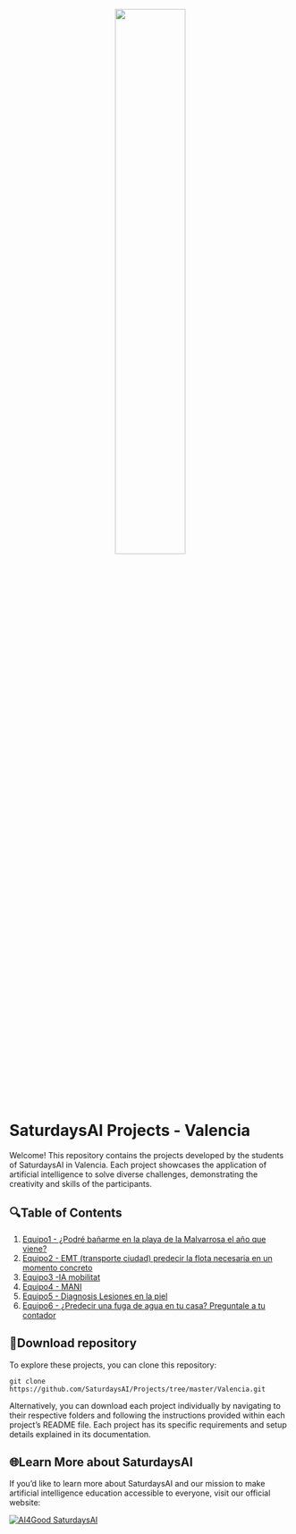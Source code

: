 <p align="center"><img width="50%" src="https://saturdaysai.github.io/saturdaysai/images/logo.png" /></p>

# SaturdaysAI Projects - Valencia

Welcome! This repository contains the projects developed by the students of SaturdaysAI in Valencia. Each project showcases the application of artificial intelligence to solve diverse challenges, demonstrating the creativity and skills of the participants.

## 🔍Table of Contents

1) [Equipo1 - ¿Podré bañarme en la playa de la Malvarrosa el año que viene?](https://github.com/SaturdaysAI/Projects/tree/master/Valencia/Equipo1-¿Podré%20bañarme%20en%20la%20Malvarrosa%20el%20año%20que%20viene_)
2) [Equipo2 - EMT (transporte ciudad) predecir la flota necesaria en un momento concreto](https://github.com/SaturdaysAI/Projects/tree/master/Valencia/Equipo2-%20EMT_%20predecir%20la%20flota%20necesaria%20en%20un%20momento%20concreto)
3) [Equipo3 -IA mobilitat](https://github.com/SaturdaysAI/Projects/tree/master/Valencia/Equipo3-IAmobilitat)
4) [Equipo4 - MANI](https://github.com/SaturdaysAI/Projects/tree/master/Valencia/Equipo4%20-%20MANI)
5) [Equipo5 - Diagnosis Lesiones en la piel](https://github.com/SaturdaysAI/Projects/tree/master/Valencia/Equipo5-DiagnosisLesionesPiel)
6) [Equipo6 - ¿Predecir una fuga de agua en tu casa? Preguntale a tu contador](https://github.com/SaturdaysAI/Projects/tree/master/Valencia/Equipo6-%20¿Predecir%20una%20fuga%20de%20agua%20en%20tu%20casa_%20Preguntale%20a%20tu%20contador)

## 💾Download repository

To explore these projects, you can clone this repository:
```
git clone https://github.com/SaturdaysAI/Projects/tree/master/Valencia.git
```
Alternatively, you can download each project individually by navigating to their respective folders and following the instructions provided within each project’s README file.
Each project has its specific requirements and setup details explained in its documentation.

## 🌐Learn More about SaturdaysAI

If you’d like to learn more about SaturdaysAI and our mission to make artificial intelligence education accessible to everyone, visit our official website:

[![AI4Good SaturdaysAI](https://img.shields.io/badge/AI4Good-SaturdaysAI-orange)](https://saturdays.ai/)
